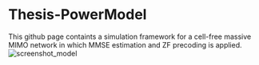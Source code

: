 # Thesis-PowerModel
This github page containts a simulation framework for a cell-free massive MIMO network in which MMSE estimation and ZF precoding is applied.
![screenshot_model](https://github.com/RamautLyssa/Thesis-PowerModel/assets/99720560/40685ba2-0eef-4e0a-892c-c485e73e314b)

